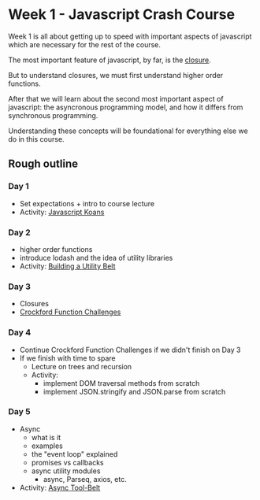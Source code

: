 # Week 1 - Javascript Crash Course

Week 1 is all about getting up to speed with important aspects of javascript which are necessary for the rest of the course.

The most important feature of javascript, by far, is the [closure](https://en.wikipedia.org/wiki/Closure_(computer_programming)).

But to understand closures, we must first understand higher order functions.

After that we will learn about the second most important aspect of javascript: the asyncronous programming model, and how it differs from synchronous programming.

Understanding these concepts will be foundational for everything else we do in this course.

## Rough outline

### Day 1

* Set expectations + intro to course lecture
* Activity: [Javascript Koans](./koans.md)


### Day 2

* higher order functions
* introduce lodash and the idea of utility libraries
* Activity: [Building a Utility Belt](https://github.com/PdxCodeGuild/bat-belt)

### Day 3

* Closures
* [Crockford Function Challenges](https://github.com/evanhackett/crockford-function-challenges)

### Day 4

* Continue Crockford Function Challenges if we didn't finish on Day 3
* If we finish with time to spare
  * Lecture on trees and recursion
  * Activity: 
    * implement DOM traversal methods from scratch
    * implement JSON.stringify and JSON.parse from scratch

### Day 5

* Async
  * what is it
  * examples
  * the "event loop" explained
  * promises vs callbacks
  * async utility modules
    * async, Parseq, axios, etc.
* Activity: [Async Tool-Belt](./async-utility.md)

